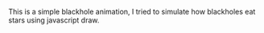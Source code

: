 This is a simple blackhole animation, I tried to simulate how blackholes eat stars using javascript draw.

